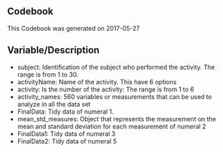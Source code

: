 ## Codebook

This Codebook was generated on 2017-05-27 

Variable/Description
------------------

* subject: Identification of the subject who performed the activity. The range is from 1 to 30.
* activityName: Name of the activity. This have 6 options
* activity: Is the number of the activity: The range is from 1 to 6
* activity_names: 560 variables or measurements that can be used to analyze in all the data set
* FinalData: Tidy data of numeral 1.
* mean_std_measures: Object that represents the measurement on the mean and standard deviation for each measurement of numeral 2 
* FinalData1: Tidy data of numeral 3
* FinalData2: Tidy data of numeral 5


